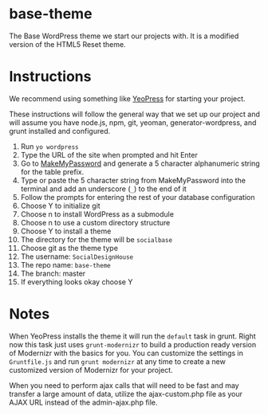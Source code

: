 base-theme
==========

The Base WordPress theme we start our projects with. It is a modified version of the HTML5 Reset theme.

Instructions
=======

We recommend using something like [YeoPress](https://github.com/wesleytodd/YeoPress) for starting your project.

These instructions will follow the general way that we set up our project and will assume you have node.js, npm, git, yeoman, generator-wordpress, and grunt installed and configured.

1. Run `yo wordpress`
2. Type the URL of the site when prompted and hit Enter
3. Go to [MakeMyPassword](http://www.makemypassword.com) and generate a 5 character alphanumeric string for the table prefix.
4. Type or paste the 5 character string from MakeMyPassword into the terminal and add an underscore (`_`) to the end of it
5. Follow the prompts for entering the rest of your database configuration
6. Choose Y to initialize git
7. Choose n to install WordPress as a submodule
8. Choose n to use a custom directory structure
9. Choose Y to install a theme
10. The directory for the theme will be `socialbase`
10. Choose git as the theme type
11. The username: `SocialDesignHouse`
12. The repo name: `base-theme`
13. The branch: master
14. If everything looks okay choose Y

Notes
===

When YeoPress installs the theme it will run the `default` task in grunt. Right now this task just uses `grunt-modernizr` to build a production ready version of Modernizr with the basics for you. You can customize the settings in `Gruntfile.js` and run `grunt modernizr` at any time to create a new customized version of Modernizr for your project.

When you need to perform ajax calls that will need to be fast and may transfer a large amount of data, utilize the ajax-custom.php file as your AJAX URL instead of the admin-ajax.php file.